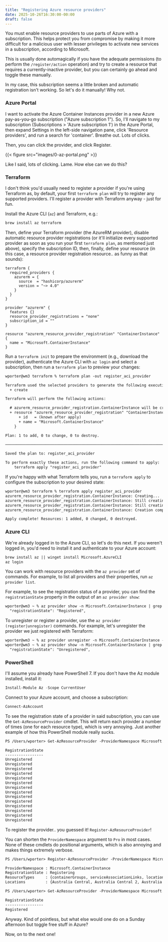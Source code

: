 ```yaml
---
title: "Registering Azure resource providers"
date: 2025-10-26T16:30:00-00:00
draft: false
---
```


You must enable resource providers to use parts of Azure with a subscription. This helps protect you from compromise by making it more difficult for a malicious user with lesser privileges to activate new services in a subscription, according to Microsoft.

This is usually done automagically if you have the adequate permissions (to perform the `/register/action` operation) and try to create a resource that requires a currently-inactive provider, but you can certainly go ahead and toggle these manually.

In my case, this subscription seems a little broken and automatic registration isn't working. So let's do it manually! Why not.

### Azure Portal

I want to activate the Azure Container Instances provider in a new Azure pay-as-you-go subscription ("Azure subscription 1"). So, I'll navigate to my subscription (Subscriptions > 'Azure subscription 1') in the Azure Portal, then expand Settings in the left-side navigation pane, click 'Resource providers', and run a search for 'container'. Breathe out. Lots of clicks.

Then, you can click the provider, and click Register.

{{< figure src="images/0-az-portal.png" >}}

Like I said, lots of clicking. Lame. How else can we do this?

### Terraform

I don't think you'd usually need to register a provider if you're using Terraform as, by default, your first `terraform plan` will try to register any supported providers. I'll register a provider with Terraform anyway - just for fun.

Install the Azure CLI (`az`) and Terraform, e.g.:

```sh
brew install az terraform
```

Then, define your Terraform provider (the AzureRM provider), disable automatic resource provider registrations (or it'll initialize every supported provider as soon as you run your first `terraform plan`, as mentioned just above), specify the subscription ID, then, finally, define your resource (in this case, a resource provider registration resource.. as funny as that sounds):

```hcl
terraform {
  required_providers {
    azurerm = {
      source  = "hashicorp/azurerm"
      version = "~> 4.0"
    }
  }
}

provider "azurerm" {
  features {}
  resource_provider_registrations = "none"
  subscription_id = ""
}

resource "azurerm_resource_provider_registration" "ContainerInstance" {
  name = "Microsoft.ContainerInstance"
}
```

Run a `terraform init` to prepare the environment (e.g., download the provider), authenticate the Azure CLI with `az login` and select a subscription, then run a `terraform plan` to preview your changes:

```txt
wporter@wm3 terraform % terraform plan -out register_aci_provider

Terraform used the selected providers to generate the following execution plan. Resource actions are indicated with the following symbols:
  + create

Terraform will perform the following actions:

  # azurerm_resource_provider_registration.ContainerInstance will be created
  + resource "azurerm_resource_provider_registration" "ContainerInstance" {
      + id   = (known after apply)
      + name = "Microsoft.ContainerInstance"
    }

Plan: 1 to add, 0 to change, 0 to destroy.

───────────────────────────────────────────────────────────────────────────────────────────────────────────────────────────────────────────────────────────────────────────────────────────────────────────────────────────────────────────────────────────────────────────────────────────────────────────────────────────

Saved the plan to: register_aci_provider

To perform exactly these actions, run the following command to apply:
    terraform apply "register_aci_provider"
```

If you're happy with what Terraform tells you, run a `terraform apply` to configure the subscription to your desired state:

```txt
wporter@wm3 terraform % terraform apply register_aci_provider
azurerm_resource_provider_registration.ContainerInstance: Creating...
azurerm_resource_provider_registration.ContainerInstance: Still creating... [10s elapsed]
azurerm_resource_provider_registration.ContainerInstance: Still creating... [1m40s elapsed]
azurerm_resource_provider_registration.ContainerInstance: Creation complete after 1m45s [id=/subscriptions/0/providers/Microsoft.ContainerInstance]

Apply complete! Resources: 1 added, 0 changed, 0 destroyed.
```

### Azure CLI

We're already logged in to the Azure CLI, so let's do this next. If you weren't logged in, you'd need to install it and authenticate to your Azure account:

```txt
brew install az || winget install Microsoft.AzureCLI
az login
```

You can work with resource providers with the `az provider` set of commands. For example, to list all providers and their properties, run `az provider list`.

For example, to see the registration status of a provider, you can find the `registrationState` property in the output of an `az provider show`:

```txt
wporter@wm3 ~ % az provider show -n Microsoft.ContainerInstance | grep registrationState
  "registrationState": "Registered",
```

To unregister or register a provider, use the `az provider (register|unregister)` commands. For example, let's unregister the provider we just registered with Terraform:

```txt
wporter@wm3 ~ % az provider unregister -n Microsoft.ContainerInstance --wait
wporter@wm3 ~ % az provider show -n Microsoft.ContainerInstance | grep -i registrationState
  "registrationState": "Unregistered",
```

### PowerShell

I'll assume you already have PowerShell 7. If you don't have the Az module installed, install it:

```PowerShell
Install-Module Az -Scope CurrentUser
```

Connect to your Azure account, and choose a subscription:

```PowerShell
Connect-AzAccount
```

To see the registration state of a provider in said subscription, you can use the `Get-AzResourceProvider` cmdlet. This will return each provider a number of times (one for each resource type), which is very annoying. Just another example of how this PowerShell module really sucks.

```txt
PS /Users/wporter> Get-AzResourceProvider -ProviderNamespace Microsoft.ContainerInstance | Select RegistrationState

RegistrationState
-----------------
Unregistered
Unregistered
Unregistered
Unregistered
Unregistered
Unregistered
Unregistered
Unregistered
Unregistered
Unregistered
Unregistered
Unregistered
Unregistered
Unregistered
```

To register the provider.. you guessed it! `Register-AzResourceProvider`!

You can shorten the `ProviderNamespace` argument to `Pro` in most cases. None of these cmdlets do positional arguments, which is also annoying and makes things extremely verbose.

```txt
PS /Users/wporter> Register-AzResourceProvider -ProviderNamespace Microsoft.ContainerInstance

ProviderNamespace : Microsoft.ContainerInstance
RegistrationState : Registering
ResourceTypes     : {containerGroups, serviceAssociationLinks, locations, locations/capabilities…}
Locations         : {Australia Central, Australia Central 2, Australia East, Australia Southeast…}
```

```txt
PS /Users/wporter> Get-AzResourceProvider -ProviderNamespace Microsoft.ContainerInstance | Select RegistrationState | Select -First 1

RegistrationState
-----------------
Registered
```

Anyway. Kind of pointless, but what else would one do on a Sunday afternoon but toggle free stuff in Azure?

Now, on to the next one!
